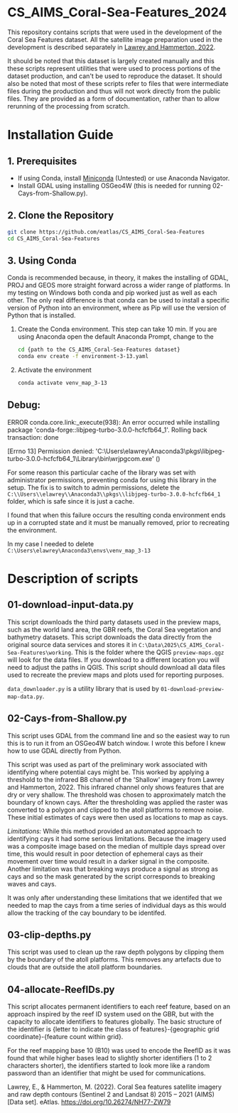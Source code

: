 # CS_AIMS_Coral-Sea-Features_2024
This repository contains scripts that were used in the development of the Coral Sea Features dataset. All the satellite image preparation used in the development is described separately in [Lawrey and Hammerton, 2022](https://doi.org/10.26274/NH77-ZW79).

It should be noted that this dataset is largely created manually and this these scripts represent utilities that were used to process portions of the dataset production, and can't be used to reproduce the dataset. It should also be noted that most of these scripts refer to files that were intermediate files during the production and thus will not work directly from the public files. They are provided as a form of documentation, rather than to allow rerunning of the processing from scratch.

# Installation Guide

## 1. Prerequisites
- If using Conda, install [Miniconda](https://www.anaconda.com/docs/getting-started/miniconda/install) (Untested) or use Anaconda Navigator.
- Install GDAL using installing OSGeo4W (this is needed for running 02-Cays-from-Shallow.py).

## 2. Clone the Repository
```bash
git clone https://github.com/eatlas/CS_AIMS_Coral-Sea-Features
cd CS_AIMS_Coral-Sea-Features
```

## 3. Using Conda 
Conda is recommended because, in theory, it makes the installing of GDAL, PROJ and GEOS more straight forward across a wider range of platforms. In my testing on Windows both conda and pip worked just as well as each other. The only real difference is that conda can be used to install a specific version of Python into an environment, where as Pip will use the version of Python that is installed.

1. Create the Conda environment. This step can take 10 min. If you are using Anaconda open the default Anaconda Prompt, change to the 
    ```bash
    cd {path to the CS_AIMS_Coral-Sea-Features dataset} 
    conda env create -f environment-3-13.yaml
    ```
2. Activate the environment
    ```bash
    conda activate venv_map_3-13
    ```
    
## Debug:
ERROR conda.core.link:_execute(938): An error occurred while installing package 'conda-forge::libjpeg-turbo-3.0.0-hcfcfb64_1'.
Rolling back transaction: done

[Errno 13] Permission denied: 'C:\\Users\\elawrey\\Anaconda3\\pkgs\\libjpeg-turbo-3.0.0-hcfcfb64_1\\Library\\bin\\wrjpgcom.exe'
()

For some reason this particular cache of the library was set with administrator permissions, preventing conda for using this library in the setup. The fix is to switch to admin permissions, delete the `C:\\Users\\elawrey\\Anaconda3\\pkgs\\libjpeg-turbo-3.0.0-hcfcfb64_1` folder, which is safe since it is just a cache. 

I found that when this failure occurs the resulting conda environment ends up in a corrupted state and it must be manually removed, prior to recreating the environment.

In my case I needed to delete `C:\Users\elawrey\Anaconda3\envs\venv_map_3-13`

# Description of scripts

## 01-download-input-data.py
This script downloads the third party datasets used in the preview maps, such as the world land area, the GBR reefs, the Coral Sea vegetation and bathymetry datasets. This script downloads the data directly from the original source data services and stores it in `C:\Data\2025\CS_AIMS_Coral-Sea-Features\working`. This is the folder where the QGIS `preview-maps.qgz` will look for the data files. If you download to a different location you will need to adjust the paths in QGIS. This script should download all data files used to recreate the preview maps and plots used for reporting purposes.

`data_downloader.py` is a utility library that is used by `01-download-preview-map-data.py`.

## 02-Cays-from-Shallow.py
This script uses GDAL from the command line and so the easiest way to run this is to run it from an OSGeo4W batch window. I wrote this before I knew how to use GDAL directly from Python.

This script was used as part of the preliminary work associated with identifying where potential cays might be. This worked by applying a threshold to the infrared B8 channel of the 'Shallow' imagery from Lawrey and Hammerton, 2022. This infrared channel only shows features that are dry or very shallow. The threshold was chosen to approximately match the boundary of known cays. After the thresholding was applied the raster was converted to a polygon and clipped to the atoll platforms to remove noise. These initial estimates of cays were then used as locations to map as cays.

*Limitations:* While this method provided an automated approach to identifying cays it had some serious limitations. Because the imagery used was a composite image based on the median of multiple days spread over time, this would result in poor detection of ephemeral cays as their movement over time would result in a darker signal in the composite. Another limitation was that breaking ways produce a signal as strong as cays and so the mask generated by the script corresponds to breaking waves and cays.

It was only after understanding these limitations that we identifed that we needed to map the cays from a time series of individual days as this would allow the tracking of the cay boundary to be identifed. 

## 03-clip-depths.py
This script was used to clean up the raw depth polygons by clipping them by the boundary of the atoll platforms. This removes any artefacts due to clouds that are outside the atoll platform boundaries.

## 04-allocate-ReefIDs.py
This script allocates permanent identifiers to each reef feature, based on an approach inspired by the reef ID system used on the GBR, but with the capacity to allocate identifiers to features globally. The basic structure of the identifier is {letter to indicate the class of features}-{geographic grid coordinate}-{feature count within grid}.

For the reef mapping base 10 (B10) was used to encode the ReefID as it was found that while higher bases lead to slightly shorter identifiers (1 to 2 characters shorter), the identifiers started to look more like a random password than an identifier that might be used for communications.


Lawrey, E., & Hammerton, M. (2022). Coral Sea features satellite imagery and raw depth contours (Sentinel 2 and Landsat 8) 2015 – 2021 (AIMS) [Data set]. eAtlas. https://doi.org/10.26274/NH77-ZW79


